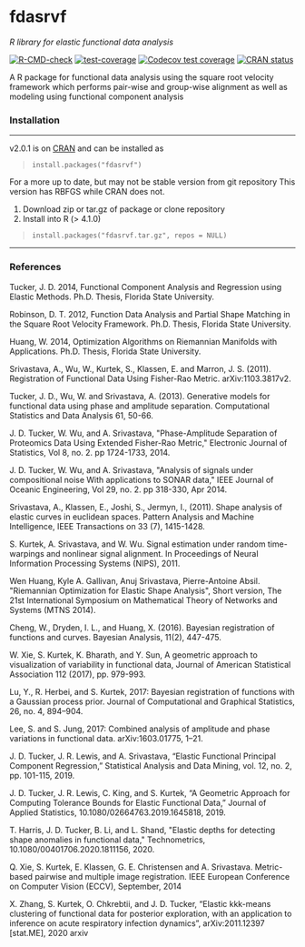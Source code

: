 fdasrvf
=======
*R library for elastic functional data analysis*

<!-- badges: start -->
[![R-CMD-check](https://github.com/jdtuck/fdasrvf_R/actions/workflows/check-standard.yaml/badge.svg)](https://github.com/jdtuck/fdasrvf_R/actions/workflows/check-standard.yaml)
[![test-coverage](https://github.com/jdtuck/fdasrvf_R/actions/workflows/test-coverage.yaml/badge.svg)](https://github.com/jdtuck/fdasrvf_R/actions/workflows/test-coverage.yaml)
[![Codecov test coverage](https://codecov.io/gh/jdtuck/fdasrvf_R/branch/master/graph/badge.svg)](https://app.codecov.io/gh/jdtuck/fdasrvf_R?branch=master)
[![CRAN status](https://www.r-pkg.org/badges/version/fdasrvf)](https://CRAN.R-project.org/package=fdasrvf)
<!-- badges: end -->

A R package for functional data analysis using the square root
velocity framework which performs pair-wise and group-wise
alignment as well as modeling using functional component
analysis

### Installation
------------------------------------------------------------------------------
v2.0.1 is on [CRAN](https://cran.r-project.org/package=fdasrvf)
and can be installed as
> `install.packages("fdasrvf")`


For a more up to date, but may not be stable version from git repository
This version has RBFGS while CRAN does not.

1. Download zip or tar.gz of package or clone repository
2. Install into R (> 4.1.0)

> `install.packages("fdasrvf.tar.gz", repos = NULL)`

------------------------------------------------------------------------------

### References
Tucker, J. D. 2014, Functional Component Analysis and Regression using Elastic
Methods. Ph.D. Thesis, Florida State University.

Robinson, D. T. 2012, Function Data Analysis and Partial Shape Matching in the
Square Root Velocity Framework. Ph.D. Thesis, Florida State University.

Huang, W. 2014, Optimization Algorithms on Riemannian Manifolds with
Applications. Ph.D. Thesis, Florida State University.

Srivastava, A., Wu, W., Kurtek, S., Klassen, E. and Marron, J. S. (2011).
Registration of Functional Data Using Fisher-Rao Metric. arXiv:1103.3817v2.

Tucker, J. D., Wu, W. and Srivastava, A. (2013). Generative models for
functional data using phase and amplitude separation. Computational Statistics
and Data Analysis 61, 50-66.

J. D. Tucker, W. Wu, and A. Srivastava, "Phase-Amplitude Separation of
Proteomics Data Using Extended Fisher-Rao Metric," Electronic Journal of
Statistics, Vol 8, no. 2. pp 1724-1733, 2014.

J. D. Tucker, W. Wu, and A. Srivastava, "Analysis of signals under compositional
noise With applications to SONAR data," IEEE Journal of Oceanic Engineering, Vol
29, no. 2. pp 318-330, Apr 2014.

Srivastava, A., Klassen, E., Joshi, S., Jermyn, I., (2011). Shape analysis of
elastic curves in euclidean spaces. Pattern Analysis and Machine Intelligence,
IEEE Transactions on 33 (7), 1415-1428.

S. Kurtek, A. Srivastava, and W. Wu. Signal estimation under random
time-warpings and nonlinear signal alignment. In Proceedings of Neural
Information Processing Systems (NIPS), 2011.

Wen Huang, Kyle A. Gallivan, Anuj Srivastava, Pierre-Antoine Absil. "Riemannian
Optimization for Elastic Shape Analysis", Short version, The 21st International
Symposium on Mathematical Theory of Networks and Systems (MTNS 2014).

Cheng, W., Dryden, I. L., and Huang, X. (2016). Bayesian registration of functions
and curves. Bayesian Analysis, 11(2), 447-475.

W. Xie, S. Kurtek, K. Bharath, and Y. Sun, A geometric approach to visualization
of variability in functional data, Journal of American Statistical Association 112
(2017), pp. 979-993.

Lu, Y., R. Herbei, and S. Kurtek, 2017: Bayesian registration of functions with a Gaussian process prior. Journal of
Computational and Graphical Statistics, 26, no. 4, 894–904.

Lee, S. and S. Jung, 2017: Combined analysis of amplitude and phase variations in functional data. arXiv:1603.01775, 1–21.

J. D. Tucker, J. R. Lewis, and A. Srivastava, “Elastic Functional Principal Component Regression,” Statistical Analysis and Data Mining, vol. 12, no. 2, pp. 101-115, 2019.

J. D. Tucker, J. R. Lewis, C. King, and S. Kurtek, “A Geometric Approach for Computing Tolerance Bounds for Elastic Functional Data,” Journal of Applied Statistics, 10.1080/02664763.2019.1645818, 2019.

T. Harris, J. D. Tucker, B. Li, and L. Shand, "Elastic depths for detecting shape anomalies in functional data," Technometrics, 10.1080/00401706.2020.1811156, 2020.

Q. Xie, S. Kurtek, E. Klassen, G. E. Christensen and A. Srivastava. Metric-based pairwise and multiple image registration. IEEE European Conference on Computer Vision (ECCV), September, 2014

X. Zhang, S. Kurtek, O. Chkrebtii, and J. D. Tucker, “Elastic kkk-means clustering of functional data for posterior exploration, with an application to inference on acute respiratory infection dynamics”, arXiv:2011.12397 [stat.ME], 2020 arxiv
